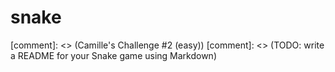 # snake

[comment]: <> (Camille's Challenge #2 (easy))
[comment]: <> (TODO: write a README for your Snake game using Markdown)
